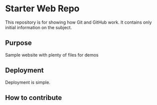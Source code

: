 # Starter Web Repo

This repository is for showing how Git and GitHub work. It contains only initial information on the subject.

## Purpose

Sample website with plenty of files for demos

## Deployment

Deployment is simple.

## How to contribute
